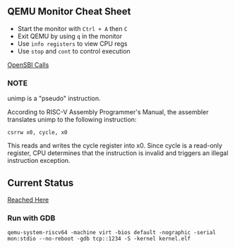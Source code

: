 ## QEMU Monitor Cheat Sheet

- Start the monitor with `Ctrl + A` then `C`
- Exit QEMU by using `q` in the monitor
- Use `info registers` to view CPU regs
- Use `stop` and `cont` to control execution


[OpenSBI Calls](https://courses.stephenmarz.com/my-courses/cosc562/risc-v/opensbi-calls/)


### NOTE

unimp is a "pseudo" instruction.

According to RISC-V Assembly Programmer's Manual, the assembler translates unimp to the following instruction:

```csrrw x0, cycle, x0```

This reads and writes the cycle register into x0. Since cycle is a read-only register, CPU determines that the instruction is invalid and triggers an illegal instruction exception.


## Current Status 
[Reached Here](https://operating-system-in-1000-lines.vercel.app/en/16-file-system)


### Run with GDB

```
qemu-system-riscv64 -machine virt -bios default -nographic -serial mon:stdio --no-reboot -gdb tcp::1234 -S -kernel kernel.elf 

```